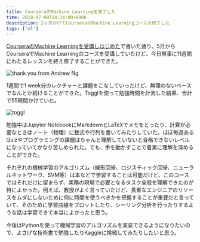 ```yaml
---
title: CourseraのMachine Learningを修了した
time: 2018-07-08T14:24:00+0900
description: 2ヶ月かけてCourseraのMachine Learningコースを修了した
tags: ["ml"]
---
```


[CourseraのMachine Learningを受講しはじめた](https://naoty.github.io/posts/29.html)で書いた通り、5月からCourseraでMachine Learningのコースを受講していたけど、今日無事に11週間にわたるレッスンを終え修了することができた。

![thank you from Andrew Ng](/posts/337/thank_you_from_andrew_ng.png)

1週間で1 week分のレクチャーと課題をこなしていったけど、無理のないペースでなんとか続けることができた。Togglを使って勉強時間を計測した結果、合計で55時間かけていた。

![toggl](/posts/337/toggl.png)

勉強中はJupyter NotebookにMarkdownとLaTeXでメモをとったり、計算が必要なときはノート（物理）に数式や行列を書いてみたりしていた。ほぼ毎週あるQuizやプログラミングの課題はちゃんと理解していないと合格できないレベルになっていてかなり苦しめられた。でも、手を動かすことで着実に理解を深めることができた。

それぞれの機械学習のアルゴリズム（線形回帰、ロジスティック回帰、ニューラルネットワーク、SVM等）は本などで学習することは可能だけど、このコースではそれだけに留まらず、実務の現場で必要となるタスク全般を理解できたのが特によかった。例えば、教授がよく言っていたけど、貴重なエンジニアのリソースをムダにしないために何に時間を使うべきかを把握することが重要だと言っていて、そのために学習曲線をプロットしたり、シーリング分析を行ったりするような話は学習できて本当によかったと思う。

今後はPythonを使って機械学習のアルゴリズムを実装できるようになりたいので、よさげな技術書で勉強したりKaggleに挑戦してみたりしたいと思う。
